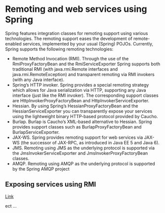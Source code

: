 # Remoting and web services using Spring

Spring features integration classes for remoting support using various technologies. The remoting support eases the development of remote-enabled services, implemented by your usual (Spring) POJOs. Currently, Spring supports the following remoting technologies:

- Remote Method Invocation (RMI). Through the use of the RmiProxyFactoryBean and the RmiServiceExporter Spring supports both traditional RMI (with java.rmi.Remote interfaces and java.rmi.RemoteException) and transparent remoting via RMI invokers (with any Java interface).
- Spring’s HTTP invoker. Spring provides a special remoting strategy which allows for Java serialization via HTTP, supporting any Java interface (just like the RMI invoker). The corresponding support classes are HttpInvokerProxyFactoryBean and HttpInvokerServiceExporter.
- Hessian. By using Spring’s HessianProxyFactoryBean and the HessianServiceExporter you can transparently expose your services using the lightweight binary HTTP-based protocol provided by Caucho.
- Burlap. Burlap is Caucho’s XML-based alternative to Hessian. Spring provides support classes such as BurlapProxyFactoryBean and BurlapServiceExporter.
- JAX-WS. Spring provides remoting support for web services via JAX-WS (the successor of JAX-RPC, as introduced in Java EE 5 and Java 6).
- JMS. Remoting using JMS as the underlying protocol is supported via the JmsInvokerServiceExporter and JmsInvokerProxyFactoryBean classes.
- AMQP. Remoting using AMQP as the underlying protocol is supported by the Spring AMQP project

## Exposing services using RMI

[Link](https://docs.spring.io/spring/docs/4.3.x/spring-framework-reference/htmlsingle/#remoting-rmi)

ect ...